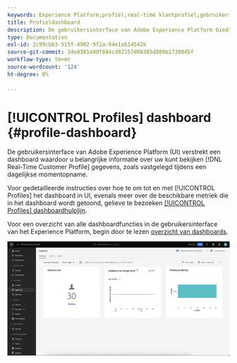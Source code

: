 ```yaml
---
keywords: Experience Platform;profiel;real-time klantprofiel;gebruikersinterface;UI;aanpassing;profiel dashboard;dashboard
title: Profieldashboard
description: De gebruikersinterface van Adobe Experience Platform biedt een dashboard waarmee u belangrijke informatie over uw gegevens van het profiel van de Klant in real time kunt bekijken.
type: Documentation
exl-id: 2c99cbb3-515f-4982-9f2a-84e1ab14542e
source-git-commit: 34e0381d40f884cd92157d08385d889b1739845f
workflow-type: tm+mt
source-wordcount: '124'
ht-degree: 0%

---
```


# [!UICONTROL Profiles] dashboard {#profile-dashboard}

De gebruikersinterface van Adobe Experience Platform (UI) verstrekt een dashboard waardoor u belangrijke informatie over uw kunt bekijken [!DNL Real-Time Customer Profile] gegevens, zoals vastgelegd tijdens een dagelijkse momentopname.

Voor gedetailleerde instructies over hoe te om tot en met [!UICONTROL Profiles] het dashboard in UI, evenals meer over de beschikbare metriek die in het dashboard wordt getoond, gelieve te bezoeken [[!UICONTROL Profiles] dashboardhulplijn](../../dashboards/guides/profiles.md).

Voor een overzicht van alle dashboardfuncties in de gebruikersinterface van het Experience Platform, begin door te lezen [overzicht van dashboards](../../dashboards/home.md).

![Het dashboard Profiel wordt weergegeven.](../images/profile-dashboard/dashboard-overview.png)
